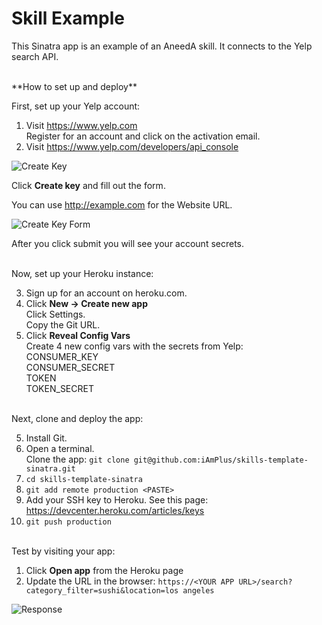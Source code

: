 # Skill Example

This Sinatra app is an example of an AneedA skill. It connects to the Yelp search API.  

<br>
**How to set up and deploy**

First, set up your Yelp account:  

1. Visit https://www.yelp.com  
Register for an account and click on the activation email.  
2. Visit https://www.yelp.com/developers/api_console  

![Create Key](https://github.com/iAmPlus/skills-template-sinatra/blob/master/images/create_key.png?raw=true)

Click **Create key** and fill out the form.  


You can use http://example.com for the Website URL.   

![Create Key Form](https://github.com/iAmPlus/skills-template-sinatra/blob/master/images/create_key_form.png?raw=true)

After you click submit you will see your account secrets.  

  <br>
Now, set up your Heroku instance:  

3. Sign up for an account on heroku.com.  
4. Click **New -> Create new app**   
Click Settings.   
Copy the Git URL.  
4. Click **Reveal Config Vars**  
Create 4 new config vars with the secrets from Yelp:  
CONSUMER_KEY  
CONSUMER_SECRET  
TOKEN  
TOKEN_SECRET

<br>
Next, clone and deploy the app:   

5. Install Git.
6. Open a terminal.   
  Clone the app: `git clone git@github.com:iAmPlus/skills-template-sinatra.git`
7. `cd skills-template-sinatra`
6. `git add remote production <PASTE>`  
6. Add your SSH key to Heroku.  See this page: https://devcenter.heroku.com/articles/keys
7. `git push production`  

<br>
Test by visiting your app:

1. Click **Open app** from the Heroku page  
2. Update the URL in the browser:
 `https://<YOUR APP URL>/search?category_filter=sushi&location=los angeles`

![Response](https://github.com/iAmPlus/skills-template-sinatra/blob/master/images/success.png?raw=true)